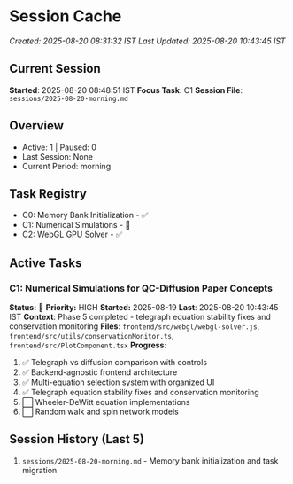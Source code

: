 # Session Cache

_Created: 2025-08-20 08:31:32 IST_
_Last Updated: 2025-08-20 10:43:45 IST_

## Current Session

**Started**: 2025-08-20 08:48:51 IST
**Focus Task**: C1
**Session File**: `sessions/2025-08-20-morning.md`

## Overview

- Active: 1 | Paused: 0
- Last Session: None
- Current Period: morning

## Task Registry

- C0: Memory Bank Initialization - ✅
- C1: Numerical Simulations - 🔄
- C2: WebGL GPU Solver - ✅

## Active Tasks

### C1: Numerical Simulations for QC-Diffusion Paper Concepts

**Status:** 🔄 **Priority:** HIGH
**Started:** 2025-08-19 **Last**: 2025-08-20 10:43:45 IST
**Context**: Phase 5 completed - telegraph equation stability fixes and conservation monitoring
**Files**: `frontend/src/webgl/webgl-solver.js`, `frontend/src/utils/conservationMonitor.ts`, `frontend/src/PlotComponent.tsx`
**Progress**:

1. ✅ Telegraph vs diffusion comparison with controls
2. ✅ Backend-agnostic frontend architecture
3. ✅ Multi-equation selection system with organized UI
4. ✅ Telegraph equation stability fixes and conservation monitoring
5. ⬜ Wheeler-DeWitt equation implementations
6. ⬜ Random walk and spin network models

## Session History (Last 5)

1. `sessions/2025-08-20-morning.md` - Memory bank initialization and task migration
